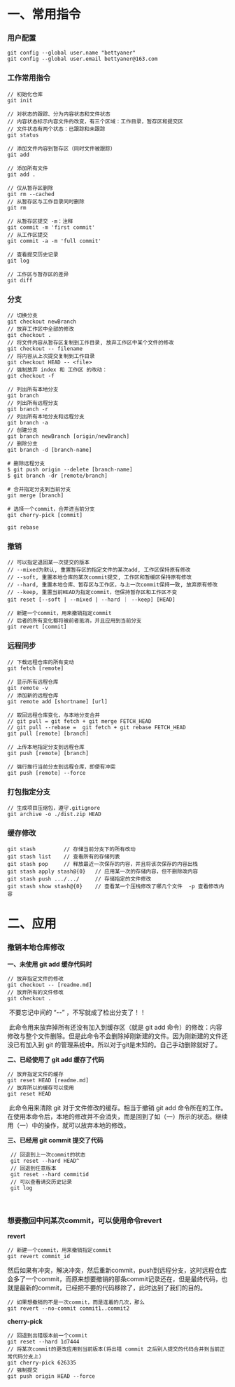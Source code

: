 # 一、常用指令

### 用户配置

```
git config --global user.name "bettyaner"
git config --global user.email bettyaner@163.com
```

### 工作常用指令

```
// 初始化仓库
git init 

// 对状态的跟踪、分为内容状态和文件状态
// 内容状态标示内容文件的改变，有三个区域：工作目录，暂存区和提交区
// 文件状态有两个状态：已跟踪和未跟踪
git status

// 添加文件内容到暂存区（同时文件被跟踪）
git add

// 添加所有文件
git add .

// 仅从暂存区删除
git rm --cached
// 从暂存区与工作目录同时删除
git rm

// 从暂存区提交 -m：注释
git commit -m 'first commit' 
// 从工作区提交
git commit -a -m 'full commit'

// 查看提交历史记录
git log

// 工作区与暂存区的差异
git diff
```

### 分支

```
// 切换分支
git checkout newBranch
// 放弃工作区中全部的修改
git checkout .
// 将文件内容从暂存区复制到工作目录, 放弃工作区中某个文件的修改
git checkout -- filename
// 将内容从上次提交复制到工作目录
git checkout HEAD -- <file> 
// 强制放弃 index 和 工作区 的改动：
git checkout -f

// 列出所有本地分支
git branch
// 列出所有远程分支
git branch -r
// 列出所有本地分支和远程分支
git branch -a
// 创建分支
git branch newBranch [origin/newBranch]
// 删除分支
git branch -d [branch-name]

# 删除远程分支
$ git push origin --delete [branch-name]
$ git branch -dr [remote/branch]

# 合并指定分支到当前分支
git merge [branch]

# 选择一个commit，合并进当前分支
git cherry-pick [commit]

git rebase
```

### 撤销

```
// 可以指定退回某一次提交的版本
// --mixed为默认, 重置暂存区的指定文件的某次add, 工作区保持原有修改
// --soft, 重置本地仓库的某次commit提交, 工作区和暂缓区保持原有修改
// --hard, 重置本地仓库、暂存区与工作区，与上一次commit保持一致, 放弃原有修改
// --keep, 重置当前HEAD为指定commit，但保持暂存区和工作区不变
git reset [--soft | --mixed | --hard ｜ --keep] [HEAD]

// 新建一个commit，用来撤销指定commit
// 后者的所有变化都将被前者抵消，并且应用到当前分支
git revert [commit]
```

### 远程同步

```
// 下载远程仓库的所有变动
git fetch [remote]

// 显示所有远程仓库
git remote -v
// 添加新的远程仓库
git remote add [shortname] [url]

// 取回远程仓库变化，与本地分支合并
// git pull = git fetch + git merge FETCH_HEAD 
// git pull --rebase =  git fetch + git rebase FETCH_HEAD 
git pull [remote] [branch]

// 上传本地指定分支到远程仓库
git push [remote] [branch]

// 强行推行当前分支到远程仓库，即使有冲突
git push [remote] --force
```

### 打包指定分支

```
// 生成项目压缩包，遵守.gitignore
git archive -o ./dist.zip HEAD
```

### 缓存修改

```
git stash         // 存储当前分支下的所有改动
git stash list    // 查看所有的存储列表
git stash pop     // 释放最近一次保存的内容，并且将该次保存的内容出栈
git stash apply stash@{0}   // 应用某一次的存储内容，但不删除改内容
git stash push .../.../     // 存储指定的文件修改
git stash show stash@{0}    // 查看某一个压栈修改了哪几个文件  -p 查看修改内容
```



# 二、应用

### 撤销本地仓库修改

**一、未使用 git add 缓存代码时**

```
// 放弃指定文件的修改
git checkout -- [readme.md]
// 放弃所有的文件修改
git checkout . 
```

​		不要忘记中间的 “--” ，不写就成了检出分支了！！

​		此命令用来放弃掉所有还没有加入到缓存区（就是 git add 命令）的修改：内容修改与整个文件删除。但是此命令不会删除掉刚新建的文件。因为刚新建的文件还没已有加入到 git 的管理系统中。所以对于git是未知的。自己手动删除就好了。

**二、已经使用了 git add 缓存了代码**

```
// 放弃指定文件的缓存
git reset HEAD [readme.md]
// 放弃所以的缓存可以使用
git reset HEAD
```

​		此命令用来清除 git 对于文件修改的缓存。相当于撤销 git add 命令所在的工作。在使用本命令后，本地的修改并不会消失，而是回到了如（一）所示的状态。继续用（一）中的操作，就可以放弃本地的修改。

**三、已经用 git commit 提交了代码**

```
 // 回退到上一次commit的状态
 git reset --hard HEAD^
 // 回退到任意版本
 git reset --hard commitid
 // 可以查看请交历史记录 
 git log 
```

​	

### 想要撤回中间某次commit，可以使用命令revert

**revert**

```undefined
// 新建一个commit，用来撤销指定commit
git revert commit_id
```

​		然后如果有冲突，解决冲突，然后重新commit，push到远程分支，这时远程仓库会多了一个commit，而原来想要撤销的那条commit记录还在，但是最终代码，也就是最新的commit，已经把不要的代码移除了，此时达到了我们的目的。

```
// 如果想撤销的不是一次commit，而是连着的几次，那么
git revert --no-commit commit1..commit2
```

**cherry-pick**

```
// 回退到出错版本前一个commit
git reset --hard 1d7444
// 将某次commit的更改应用到当前版本(将出错 commit 之后别人提交的代码合并到当前正常代码分支上)
git cherry-pick 626335
// 强制提交
git push origin HEAD --force
```